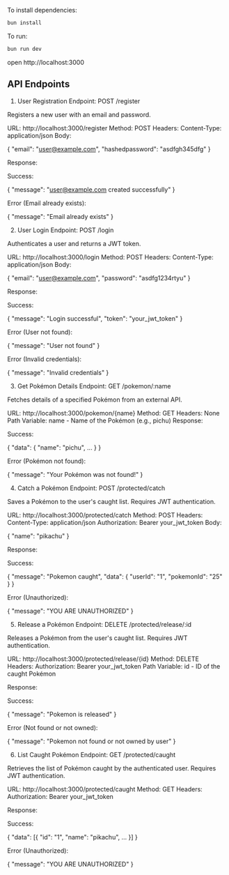 To install dependencies:
```sh
bun install
```

To run:
```sh
bun run dev
```

open http://localhost:3000


## API Endpoints
1. User Registration
Endpoint: POST /register

Registers a new user with an email and password.

URL: http://localhost:3000/register
Method: POST
Headers: Content-Type: application/json
Body:

  {
    "email": "user@example.com",
    "hashedpassword": "asdfgh345dfg"
  }

Response:

Success:

  {
    "message": "user@example.com created successfully"
  }
  
Error (Email already exists):

  {
    "message": "Email already exists"
  }
  
2. User Login
Endpoint: POST /login

Authenticates a user and returns a JWT token.

URL: http://localhost:3000/login
Method: POST
Headers: Content-Type: application/json
Body:

  {
    "email": "user@example.com",
    "password": "asdfg1234rtyu"
  }
  
Response:

Success:

  {
    "message": "Login successful",
    "token": "your_jwt_token"
  }
  
Error (User not found):

  {
    "message": "User not found"
  }
  
Error (Invalid credentials):

  {
    "message": "Invalid credentials"
  }
  
3. Get Pokémon Details
Endpoint: GET /pokemon/:name

Fetches details of a specified Pokémon from an external API.

URL: http://localhost:3000/pokemon/{name}
Method: GET
Headers: None
Path Variable: name - Name of the Pokémon (e.g., pichu)
Response:

Success:

{
  "data": { "name": "pichu", ... }
}

Error (Pokémon not found):

{
  "message": "Your Pokémon was not found!"
}

4. Catch a Pokémon
Endpoint: POST /protected/catch

Saves a Pokémon to the user's caught list. Requires JWT authentication.

URL: http://localhost:3000/protected/catch
Method: POST
Headers:
Content-Type: application/json
Authorization: Bearer your_jwt_token
Body:

  {
    "name": "pikachu"
  }
  
Response:

Success:

  {
    "message": "Pokemon caught",
    "data": { "userId": "1", "pokemonId": "25" }
  }
  
Error (Unauthorized):

  {
    "message": "YOU ARE UNAUTHORIZED"
  }
  
5. Release a Pokémon
Endpoint: DELETE /protected/release/:id

Releases a Pokémon from the user's caught list. Requires JWT authentication.

URL: http://localhost:3000/protected/release/{id}
Method: DELETE
Headers:
Authorization: Bearer your_jwt_token
Path Variable: id - ID of the caught Pokémon

Response:

Success:

  {
    "message": "Pokemon is released"
  }
  
Error (Not found or not owned):

  {
    "message": "Pokemon not found or not owned by user"
  }
  
6. List Caught Pokémon
Endpoint: GET /protected/caught

Retrieves the list of Pokémon caught by the authenticated user. Requires JWT authentication.

URL: http://localhost:3000/protected/caught
Method: GET
Headers:
Authorization: Bearer your_jwt_token

Response:

Success:

  {
    "data": [{ "id": "1", "name": "pikachu", ... }]
  }
  
Error (Unauthorized):

  {
    "message": "YOU ARE UNAUTHORIZED"
  }
  


